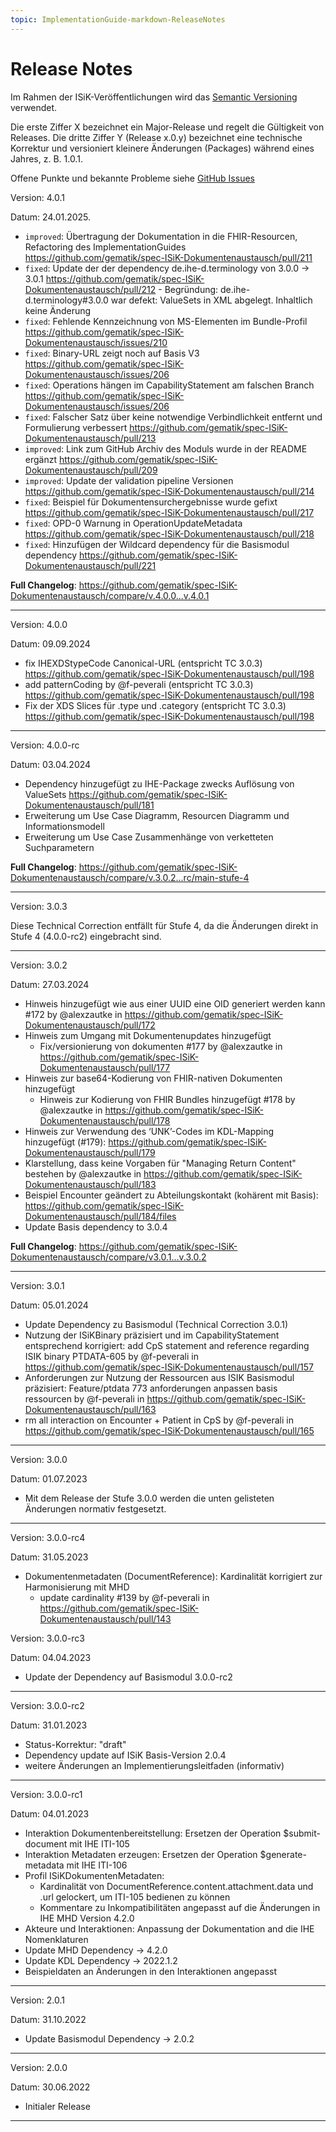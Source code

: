 ```yaml
---
topic: ImplementationGuide-markdown-ReleaseNotes
---
```

# Release Notes

Im Rahmen der ISiK-Veröffentlichungen wird das [Semantic Versioning](https://semver.org/lang/de/) verwendet.

Die erste Ziffer X bezeichnet ein Major-Release und regelt die Gültigkeit von Releases. Die dritte Ziffer Y (Release x.0.y) bezeichnet eine technische Korrektur und versioniert kleinere Änderungen (Packages) während eines Jahres, z. B. 1.0.1.

Offene Punkte und bekannte Probleme siehe [GitHub Issues](https://github.com/gematik/ISiK-Dokumentenaustausch/issues?q=is%3Aissue+is%3Aopen+label%3A%22offene+Punkte+Ballot%22)

Version: 4.0.1

Datum: 24.01.2025.

* `improved`: Übertragung der Dokumentation in die FHIR-Resourcen, Refactoring des ImplementationGuides https://github.com/gematik/spec-ISiK-Dokumentenaustausch/pull/211
* `fixed`: Update der der dependency de.ihe-d.terminology von 3.0.0 -> 3.0.1 https://github.com/gematik/spec-ISiK-Dokumentenaustausch/pull/212 - Begründung: de.ihe-d.terminology#3.0.0 war defekt: ValueSets in XML abgelegt. Inhaltlich keine Änderung
* `fixed`: Fehlende Kennzeichnung von MS-Elementen im Bundle-Profil
https://github.com/gematik/spec-ISiK-Dokumentenaustausch/issues/210
* `fixed`: Binary-URL zeigt noch auf Basis V3
https://github.com/gematik/spec-ISiK-Dokumentenaustausch/issues/206
* `fixed`: Operations hängen im CapabilityStatement am falschen Branch
https://github.com/gematik/spec-ISiK-Dokumentenaustausch/issues/206
* `fixed`: Falscher Satz über keine notwendige Verbindlichkeit entfernt und Formulierung verbessert https://github.com/gematik/spec-ISiK-Dokumentenaustausch/pull/213
* `improved`: Link zum GitHub Archiv des Moduls wurde in der README ergänzt https://github.com/gematik/spec-ISiK-Dokumentenaustausch/pull/209
* `improved`: Update der validation pipeline Versionen https://github.com/gematik/spec-ISiK-Dokumentenaustausch/pull/214
* `fixed`: Beispiel für Dokumentensurchergebnisse wurde gefixt https://github.com/gematik/spec-ISiK-Dokumentenaustausch/pull/217
* `fixed`: OPD-0 Warnung in OperationUpdateMetadata https://github.com/gematik/spec-ISiK-Dokumentenaustausch/pull/218
* `fixed`: Hinzufügen der Wildcard dependency für die Basismodul dependency https://github.com/gematik/spec-ISiK-Dokumentenaustausch/pull/221

**Full Changelog**: https://github.com/gematik/spec-ISiK-Dokumentenaustausch/compare/v.4.0.0...v.4.0.1

----

Version: 4.0.0

Datum: 09.09.2024

* fix IHEXDStypeCode Canonical-URL (entspricht TC 3.0.3) https://github.com/gematik/spec-ISiK-Dokumentenaustausch/pull/198
* add patternCoding by @f-peverali (entspricht TC 3.0.3) https://github.com/gematik/spec-ISiK-Dokumentenaustausch/pull/198
* Fix der XDS Slices für .type und .category (entspricht TC 3.0.3) https://github.com/gematik/spec-ISiK-Dokumentenaustausch/pull/198

----

Version: 4.0.0-rc

Datum: 03.04.2024

* Dependency hinzugefügt zu IHE-Package zwecks Auflösung von ValueSets https://github.com/gematik/spec-ISiK-Dokumentenaustausch/pull/181
* Erweiterung um Use Case Diagramm, Resourcen Diagramm und Informationsmodell
* Erweiterung um Use Case Zusammenhänge von verketteten Suchparametern

**Full Changelog**: https://github.com/gematik/spec-ISiK-Dokumentenaustausch/compare/v.3.0.2...rc/main-stufe-4

----

Version: 3.0.3

Diese Technical Correction entfällt für Stufe 4, da die Änderungen direkt in Stufe 4 (4.0.0-rc2) eingebracht sind.

----

Version: 3.0.2

Datum: 27.03.2024

* Hinweis hinzugefügt wie aus einer UUID eine OID generiert werden kann #172 by @alexzautke in https://github.com/gematik/spec-ISiK-Dokumentenaustausch/pull/172
* Hinweis zum Umgang mit Dokumentenupdates hinzugefügt
  * Fix/versionierung von dokumenten #177 by @alexzautke in https://github.com/gematik/spec-ISiK-Dokumentenaustausch/pull/177
* Hinweis zur base64-Kodierung von FHIR-nativen Dokumenten hinzugefügt
  * Hinweis zur Kodierung von FHIR Bundles hinzugefügt #178 by @alexzautke in https://github.com/gematik/spec-ISiK-Dokumentenaustausch/pull/178
* Hinweis zur Verwendung des ‘UNK’-Codes im KDL-Mapping hinzugefügt (#179): https://github.com/gematik/spec-ISiK-Dokumentenaustausch/pull/179
* Klarstellung, dass keine Vorgaben für "Managing Return Content" bestehen by @alexzautke in https://github.com/gematik/spec-ISiK-Dokumentenaustausch/pull/183
* Beispiel Encounter geändert zu Abteilungskontakt (kohärent mit Basis): https://github.com/gematik/spec-ISiK-Dokumentenaustausch/pull/184/files
* Update Basis dependency to 3.0.4

**Full Changelog**: https://github.com/gematik/spec-ISiK-Dokumentenaustausch/compare/v3.0.1...v.3.0.2

----
Version: 3.0.1

Datum: 05.01.2024

* Update Dependency zu Basismodul (Technical Correction 3.0.1)
* Nutzung der ISiKBinary präzisiert und im CapabilityStatement entsprechend korrigiert: add CpS statement and reference regarding ISIK binary PTDATA-605 by @f-peverali in https://github.com/gematik/spec-ISiK-Dokumentenaustausch/pull/157
* Anforderungen zur Nutzung der Ressourcen aus ISIK Basismodul präzisiert: Feature/ptdata 773 anforderungen anpassen basis ressourcen by @f-peverali in https://github.com/gematik/spec-ISiK-Dokumentenaustausch/pull/163
* rm all interaction on Encounter + Patient  in CpS by @f-peverali in https://github.com/gematik/spec-ISiK-Dokumentenaustausch/pull/165


----
Version: 3.0.0

Datum: 01.07.2023

* Mit dem Release der Stufe 3.0.0 werden die unten gelisteten Änderungen normativ festgesetzt.

----
Version: 3.0.0-rc4

Datum: 31.05.2023

* Dokumentenmetadaten (DocumentReference): Kardinalität korrigiert zur Harmonisierung mit MHD
  * update cardinality #139 by @f-peverali in https://github.com/gematik/spec-ISiK-Dokumentenaustausch/pull/143


Version: 3.0.0-rc3

Datum: 04.04.2023

* Update der Dependency auf Basismodul 3.0.0-rc2

---
Version: 3.0.0-rc2

Datum: 31.01.2023
- Status-Korrektur: "draft"
- Dependency update auf ISiK Basis-Version 2.0.4
- weitere Änderungen an Implementierungsleitfaden (informativ)
---
Version: 3.0.0-rc1

Datum: 04.01.2023
- Interaktion Dokumentenbereitstellung: Ersetzen der Operation $submit-document mit IHE ITI-105
- Interaktion Metadaten erzeugen: Ersetzen der Operation $generate-metadata mit IHE ITI-106
- Profil ISiKDokumentenMetadaten:
  - Kardinalität von DocumentReference.content.attachment.data und .url gelockert, um ITI-105 bedienen zu können
  - Kommentare zu Inkompatibilitäten angepasst auf die Änderungen in IHE MHD Version 4.2.0
- Akteure und Interaktionen: Anpassung der Dokumentation and die IHE Nomenklaturen
- Update MHD Dependency -> 4.2.0
- Update KDL Dependency -> 2022.1.2
- Beispieldaten an Änderungen in den Interaktionen angepasst
----
Version: 2.0.1

Datum: 31.10.2022

- Update Basismodul Dependency -> 2.0.2

----
Version: 2.0.0

Datum: 30.06.2022

- Initialer Release

----
